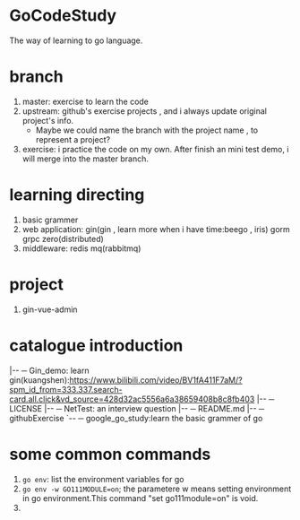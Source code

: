 # GoCodeStudy
The way of learning to go language.

# branch

1. master: exercise to learn the code
2. upstream: github's exercise projects , and i always update original project's info.
    * Maybe we could name the branch with the project name , to represent a project?
3. exercise: i practice the code on my own. After finish an mini test demo, i will merge into the master branch.

# learning directing
1. basic grammer
2. web application: gin(gin , learn more when i have time:beego , iris) gorm grpc zero(distributed)
3. middleware: redis mq(rabbitmq) 

# project
1. gin-vue-admin

# catalogue introduction
|-- ─ Gin_demo: learn gin(kuangshen):https://www.bilibili.com/video/BV1fA411F7aM/?spm_id_from=333.337.search-card.all.click&vd_source=428d32ac5556a6a38659408b8c8fb403
|-- ─ LICENSE
|-- ─ NetTest: an interview question
|-- ─ README.md
|-- ─ githubExercise
`-- ─ google_go_study:learn the basic grammer of go

# some common commands
1. `go env`: list the environment variables for go
2. `go env -w GO111MODULE=on`; the parametere w means setting environment in go environment.This command "set go111module=on" is void.
3. 



